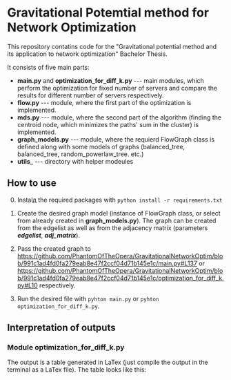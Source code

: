 # Gravitational Potemtial method for Network Optimization
This repository contatins code for the "Gravitational potential method and its application to network optimization" Bachelor Thesis.

It consists of five main parts:

* **main.py** and **optimization_for_diff_k.py** --- main modules, which perform the optimization for fixed number of servers and compare the results for different number of servers respectively.
* **flow.py** --- module, where the first part of the optimization is implemented.
* **mds.py** --- module, where the second part of the algorithm (finding the centroid node, which minimizes the paths' sum in the cluster) is implemented.
* **graph_models.py** --- module, where the requierd FlowGraph class is defined along with some models of graphs (balanced_tree, balanced_tree, random_powerlaw_tree. etc.)
* **utils_** --- directory with helper modeules 

## How to use

0. Instalд the required packages with `python install -r requirements.txt`

1. Create the desired graph model (instance of FlowGraph class, or select from already created in **graph_models.py**). 
The graph can be created from the edgelist as well as from the adjacency matrix (parameters ***edgelist***, ***adj_matrix***).

2. Pass the created graph to https://github.com/PhantomOfTheOpera/GravitationalNetworkOptim/blob/991c1ad4fd0fa279eab8e47f2ccf04d71b145e1c/main.py#L137 or https://github.com/PhantomOfTheOpera/GravitationalNetworkOptim/blob/991c1ad4fd0fa279eab8e47f2ccf04d71b145e1c/optimization_for_diff_k.py#L10 respectively.

3. Run the desired file with `pyhton main.py` or  `pyhton optimization_for_diff_k.py`.

## Interpretation of outputs
### Module optimization_for_diff_k.py

The output is a table generated in LaTex (just compile the output in the terminal as a LaTex file). The table looks like this:

